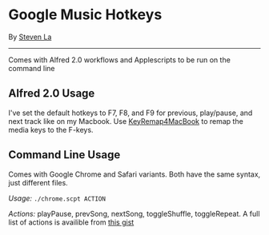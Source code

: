 # Google Music Hotkeys

By [Steven La](www.stevenla.com)

* * *

Comes with Alfred 2.0 workflows and Applescripts to be run on the command line

## Alfred 2.0 Usage

I've set the default hotkeys to F7, F8, and F9 for previous, play/pause, and
next track like on my Macbook. Use [KeyRemap4MacBook][] to remap the media
keys to the F-keys.

## Command Line Usage

Comes with Google Chrome and Safari variants. Both have the same syntax, just
different files.

*Usage:* `./chrome.scpt ACTION`

*Actions:* playPause, prevSong, nextSong, toggleShuffle, toggleRepeat. A full
list of actions is availible from [this gist][]


  [KeyRemap4MacBook]: http://pqrs.org/macosx/keyremap4macbook/
  [this gist]: http://gist.github.com/jgibbon/2653465
